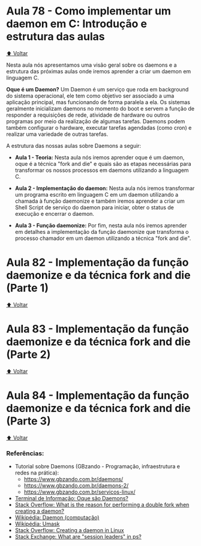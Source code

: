 # Aula 78 - Como implementar um daemon em C: Introdução e estrutura das aulas

[:arrow_up: Voltar](https://github.com/Geofisicando/C-orientado-a-testes#%C3%ADndice)

Nesta aula nós apresentamos uma visão geral sobre os daemons e a estrutura das próximas aulas onde iremos aprender a criar um daemon em linguagem C.

**Oque é um Daemon?** Um Daemon é um serviço que roda em background do sistema operacional, ele tem como objetivo ser associado a uma aplicação principal, mas funcionando de forma paralela a ela. Os sistemas geralmente inicializam daemons no momento do boot e servem a função de responder a requisições de rede, atividade de hardware ou outros programas por meio da realização de algumas tarefas. Daemons podem também configurar o hardware, executar tarefas agendadas (como cron) e realizar uma variedade de outras tarefas.

A estrutura das nossas aulas sobre Daemons a seguir:

* **Aula 1 - Teoria:** Nesta aula nós iremos aprender oque é um daemon, oque é a técnica "fork and die" e quais são as etapas necessárias para transformar os nossos processos em daemons utilizando a linguagem C.

* **Aula 2 - Implementação do daemon:** Nesta aula nós iremos transformar um programa escrito em linguagem C em um daemon utilizando a chamada à função daemonize e também iremos aprender a criar um Shell Script de serviço do daemon para iniciar, obter o status de execução e encerrar o daemon.

* **Aula 3 - Função daemonize:** Por fim, nesta aula nós iremos aprender em detalhes a implementação da função daemonize que transforma o processo chamador em um daemon utilizando a técnica "fork and die".

# Aula 82 - Implementação da função daemonize e da técnica fork and die (Parte 1)

[:arrow_up: Voltar](https://github.com/Geofisicando/C-orientado-a-testes#%C3%ADndice)

# Aula 83 - Implementação da função daemonize e da técnica fork and die (Parte 2)

[:arrow_up: Voltar](https://github.com/Geofisicando/C-orientado-a-testes#%C3%ADndice)

# Aula 84 - Implementação da função daemonize e da técnica fork and die (Parte 3)

[:arrow_up: Voltar](https://github.com/Geofisicando/C-orientado-a-testes#%C3%ADndice)

### Referências:

* Tutorial sobre Daemons (GBzando - Programação, infraestrutura e redes na prática): 
  * https://www.gbzando.com.br/daemons/
  * https://www.gbzando.com.br/daemons-2/
  * https://www.gbzando.com.br/servicos-linux/
* [Terminal de Informação: Oque são Daemons?](https://terminaldeinformacao.com/2020/07/21/o-que-sao-daemons/)
* [Stack Overflow: What is the reason for performing a double fork when creating a daemon?](https://stackoverflow.com/questions/881388/what-is-the-reason-for-performing-a-double-fork-when-creating-a-daemon)
* [Wikipédia: Daemon (computação)](https://pt.wikipedia.org/wiki/Daemon_(computa%C3%A7%C3%A3o))
* [Wikipédia: Umask](https://pt.wikipedia.org/wiki/Umask)
* [Stack Overflow: Creating a daemon in Linux](https://stackoverflow.com/questions/17954432/creating-a-daemon-in-linux/17955149#17955149)
* [Stack Exchange: What are "session leaders" in ps?](https://unix.stackexchange.com/questions/18166/what-are-session-leaders-in-ps)
